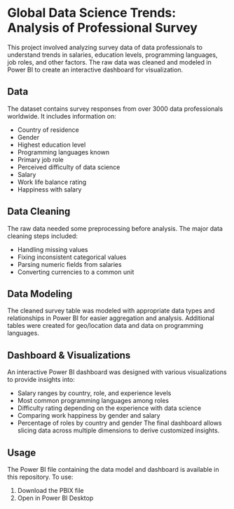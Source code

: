 # Global Data Science Trends: Analysis of Professional Survey
This project involved analyzing survey data of data professionals to understand trends in salaries, education levels, programming languages, job roles, and other factors. The raw data was cleaned and modeled in Power BI to create an interactive dashboard for visualization.
## Data
The dataset contains survey responses from over 3000 data professionals worldwide. It includes information on:
-	Country of residence
-	Gender
-	Highest education level
-	Programming languages known
-	Primary job role
-	Perceived difficulty of data science
-	Salary
-	Work life balance rating
-	Happiness with salary
## Data Cleaning
The raw data needed some preprocessing before analysis. The major data cleaning steps included:
-	Handling missing values
-	Fixing inconsistent categorical values
-	Parsing numeric fields from salaries
-	Converting currencies to a common unit
## Data Modeling
The cleaned survey table was modeled with appropriate data types and relationships in Power BI for easier aggregation and analysis. Additional tables were created for geo/location data and data on programming languages.
## Dashboard & Visualizations
An interactive Power BI dashboard was designed with various visualizations to provide insights into:
-	Salary ranges by country, role, and experience levels
-	Most common programming languages among roles
-	Difficulty rating depending on the experience with data science
-	Comparing work happiness by gender and salary
-	Percentage of roles by country and gender
The final dashboard allows slicing data across multiple dimensions to derive customized insights.
## Usage
The Power BI file containing the data model and dashboard is available in this repository. To use:
1.	Download the PBIX file
2.	Open in Power BI Desktop

